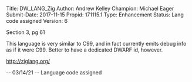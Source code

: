 Title:       DW_LANG_Zig
Author:      Andrew Kelley
Champion:    Michael Eager
Submit-Date: 2017-11-15
Propid:      171115.1
Type:        Enhancement
Status:      Lang code assigned
Version:     6

Section 3, pg 61

This language is very similar to C99, and in fact currently emits debug
info as if it were C99. Better to have a dedicated DWARF id, however.

http://ziglang.org/

--
03/14/21 -- Language code assigned
